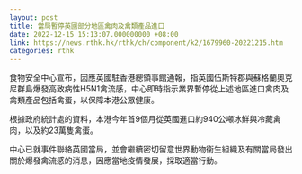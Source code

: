 ```yaml
---
layout: post
title: 當局暫停​英國部分地區禽肉及禽類產品進口
date: 2022-12-15 15:13:07.000000000 +08:00
link: https://news.rthk.hk/rthk/ch/component/k2/1679960-20221215.htm
categories: rthk
---
```


食物安全中心宣布，因應英國駐香港總領事館通報，指英國伍斯特郡與蘇格蘭奧克尼群島爆發高致病性H5N1禽流感，中心即時指示業界暫停從上述地區進口禽肉及禽類產品包括禽蛋，以保障本港公眾健康。

根據政府統計處的資料，本港今年首9個月從英國進口約940公噸冰鮮與冷藏禽肉，以及約23萬隻禽蛋。

中心已就事件聯絡英國當局，並會繼續密切留意世界動物衞生組織及有關當局發出關於爆發禽流感的消息，因應當地疫情發展，採取適當行動。
